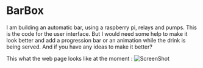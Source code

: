 # BarBox

I am building an automatic bar, using a raspberry pi, relays and pumps. 
This is the code for the user interface. But I would need some help to make it look better and add a progression bar or an animation while the drink is being served.
And if you have any ideas to make it better?

This what the web page looks like at the moment : 
![ScreenShot](https://github.com/wawator/BarBox/blob/master/images/screencapture.png)
